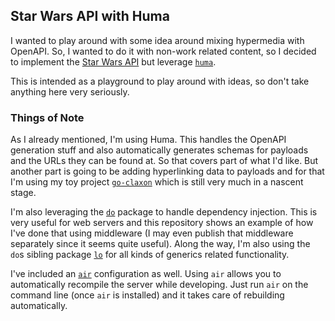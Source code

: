 ## Star Wars API with Huma

I wanted to play around with some idea around mixing hypermedia with OpenAPI.
So, I wanted to do it with non-work related content, so I decided to implement
the [Star Wars API](https://swapi.dev) but leverage
[`huma`](https://github.com/danielgtaylor/huma).

This is intended as a playground to play around with ideas, so don't take
anything here very seriously.

### Things of Note

As I already mentioned, I'm using Huma. This handles the OpenAPI generation
stuff and also automatically generates schemas for payloads and the URLs they
can be found at. So that covers part of what I'd like. But another part is
going to be adding hyperlinking data to payloads and for that I'm using my toy
project [`go-claxon`](https://github.com/mtiller/go-claxon) which is still very
much in a nascent stage.

I'm also leveraging the [`do`](https://github.com/samber/do) package to handle
dependency injection. This is very useful for web servers and this repository
shows an example of how I've done that using middleware (I may even publish that
middleware separately since it seems quite useful). Along the way, I'm also
using the `do`s sibling package [`lo`](https://github.com/samber/lo) for all
kinds of generics related functionality.

I've included an [`air`](https://github.com/cosmtrek/air) configuration as well.
Using `air` allows you to automatically recompile the server while developing.
Just run `air` on the command line (once `air` is installed) and it takes care
of rebuilding automatically.
